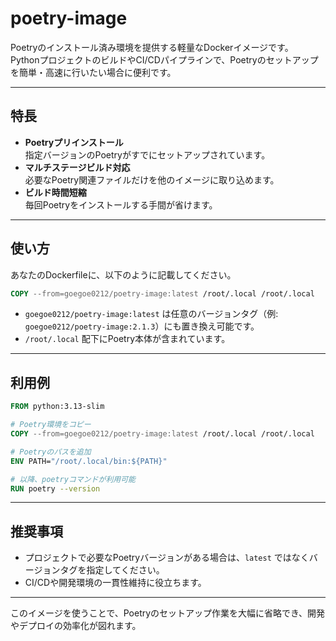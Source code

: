# poetry-image

Poetryのインストール済み環境を提供する軽量なDockerイメージです。  
PythonプロジェクトのビルドやCI/CDパイプラインで、Poetryのセットアップを簡単・高速に行いたい場合に便利です。

---

## 特長

- **Poetryプリインストール**  
  指定バージョンのPoetryがすでにセットアップされています。
- **マルチステージビルド対応**  
  必要なPoetry関連ファイルだけを他のイメージに取り込めます。
- **ビルド時間短縮**  
  毎回Poetryをインストールする手間が省けます。

---

## 使い方

あなたのDockerfileに、以下のように記載してください。

```Dockerfile
COPY --from=goegoe0212/poetry-image:latest /root/.local /root/.local
```

- `goegoe0212/poetry-image:latest` は任意のバージョンタグ（例: `goegoe0212/poetry-image:2.1.3`）にも置き換え可能です。
- `/root/.local` 配下にPoetry本体が含まれています。

---

## 利用例
```Dockerfile
FROM python:3.13-slim

# Poetry環境をコピー
COPY --from=goegoe0212/poetry-image:latest /root/.local /root/.local

# Poetryのパスを追加
ENV PATH="/root/.local/bin:${PATH}"

# 以降、poetryコマンドが利用可能
RUN poetry --version
```

---

## 推奨事項

- プロジェクトで必要なPoetryバージョンがある場合は、`latest` ではなくバージョンタグを指定してください。
- CI/CDや開発環境の一貫性維持に役立ちます。

---

このイメージを使うことで、Poetryのセットアップ作業を大幅に省略でき、開発やデプロイの効率化が図れます。

